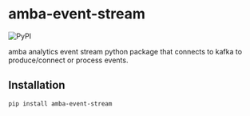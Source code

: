 amba-event-stream
=========

  ![PyPI](https://img.shields.io/pypi/v/amba-event-stream)

amba analytics event stream python package that connects to kafka to produce/connect or process events.

Installation
------------

`pip install amba-event-stream`
